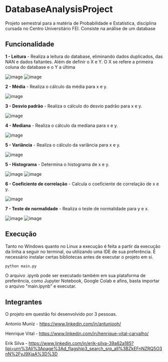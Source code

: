 # DatabaseAnalysisProject

Projeto semestral para a matéria de Probabilidade e Estatística, disciplina cursada no Centro Universitário FEI. Consiste na análise de um database

## Funcionalidade

**1 - Leitura** - Realiza a leitura do database, eliminando dados duplicados, das NAN e dados faltantes. Além de definir o X e Y. O X se refere a primeira coluna do database e o Y a última

![image](images/read.png)
![image](images/definexy.png)

**2 - Média** - Realiza o cálculo da média para x e y.

![image](images/media.png)

**3 - Desvio padrão** - Realiza o cálculo do desvio padrão para x e y.

![image](images/desvioPadrao.png)

**4 - Mediana** - Realiza o cálculo da mediana para x e y.

![image](images/mediana.png)

**5 - Variância** - Realiza o cálculo da variância para x e y.

![image](images/variancia.png)

**5 - Histograma** - Determina o histograma de x e y.

![image](images/histox.png)
![image](images/histoy.png)

**6 - Coeficiente de correlação** - Calcula o coeficiente de correlação de x e y.

![image](images/corr.png)

**7 - Teste de normalidade** - Realiza o teste de normalidade para y e x.

![image](images/normalX.png)
![image](images/normalY.png)

## Execução

Tanto no Windows quanto no Linux a execução é feita a partir da execução da linha a seguir no terminal, ou utilizando uma IDE de sua preferência. É necessário instalar certas bibliotecas antes de executar o projeto em si.

```bash
python main.py
```

O arquivo .ipynb pode ser executado também em sua plataforma de preferência, como Jupyter Notebook, Google Colab e afins, basta importar o arquivo "main.ipynb" e executar.

## Integrantes

O projeto em questão foi desenvolvido por 3 pessoas.

Antonio Muniz - https://www.linkedin.com/in/antuniooh/

Henrique Vital - https://www.linkedin.com/in/henrique-vital-carvalho/

Erik Silva - https://www.linkedin.com/in/erik-silva-39a62a185?lipi=urn%3Ali%3Apage%3Ad_flagship3_search_srp_all%3BZkEFnNZRQ5O3nN%2FyJ9XjaA%3D%3D
